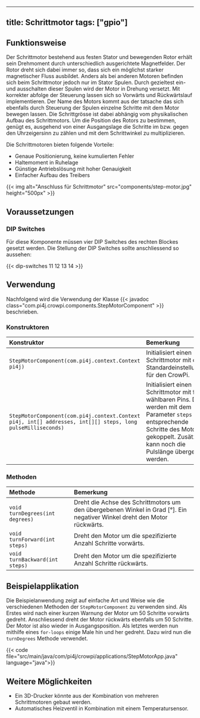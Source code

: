 ---

title: Schrittmotor
tags: ["gpio"]
--------------

## Funktionsweise

Der Schrittmotor bestehend aus festen Stator und bewegenden Rotor erhält sein Drehmoment durch unterschiedlich ausgerichtete Magnetfelder.
Der Rotor dreht sich dabei immer so, dass sich ein möglichst starker magnetischer Fluss ausbildet. Anders als bei anderen Motoren befinden
sich beim Schrittmotor jedoch nur im Stator Spulen. Durch gezieltest ein- und ausschalten dieser Spulen wird der Motor in Drehung versetzt.
Mit korrekter abfolge der Steuerung lassen sich so Vorwärts und Rückwärtslauf implementieren. Der Name des Motors kommt aus der tatsache das
sich ebenfalls durch Steuerung der Spulen einzelne Schritte mit dem Motor bewegen lassen. Die Schrittgrösse ist dabei abhängig vom
physikalischen Aufbau des Schrittmotors. Um die Position des Rotors zu bestimmen, genügt es, ausgehend von einer
Ausgangslage die Schritte im bzw. gegen den Uhrzeigersinn zu zählen und mit dem Schrittwinkel zu multiplizieren.

Die Schrittmotoren bieten folgende Vorteile:
- Genaue Positionierung, keine kumulierten Fehler
- Haltemoment in Ruhelage
- Günstige Antriebslösung mit hoher Genauigkeit
- Einfacher Aufbau des Treibers

{{< img alt="Anschluss für Schrittmotor" src="components/step-motor.jpg" height="500px" >}}

## Voraussetzungen

### DIP Switches

Für diese Komponente müssen vier DIP Switches des rechten Blockes gesetzt werden. Die Stellung der DIP Switches sollte anschliessend so
aussehen:

{{< dip-switches 11 12 13 14 >}}

## Verwendung

Nachfolgend wird die Verwendung der Klasse {{< javadoc class="com.pi4j.crowpi.components.StepMotorComponent" >}} beschrieben.

### Konstruktoren

| Konstruktor                                                                                                 | Bemerkung                                                                                                                                                                                             |
|:------------------------------------------------------------------------------------------------------------|:------------------------------------------------------------------------------------------------------------------------------------------------------------------------------------------------------|
| `StepMotorComponent(com.pi4j.context.Context pi4j)`                                                         | Initialisiert einen Schrittmotor mit den Standardeinstellungen für den CrowPi.                                                                                                                        |
| `StepMotorComponent(com.pi4j.context.Context pi4j, int[] addresses, int[][] steps, long pulseMilliseconds)` | Initialisiert einen Schrittmotor mit frei wählbaren Pins. Diese werden mit dem Parameter `steps` an entsprechende Schritte des Motors gekoppelt. Zusätzlich kann noch die Pulslänge übergeben werden. |

### Methoden

| Methode                         | Bemerkung                                                                                                                |
|:--------------------------------|:-------------------------------------------------------------------------------------------------------------------------|
| `void turnDegrees(int degrees)` | Dreht die Achse des Schrittmotors um den übergebenen Winkel in Grad [°]. Ein negativer Winkel dreht den Motor rückwärts. |
| `void turnForward(int steps)`   | Dreht den Motor um die spezifizierte Anzahl Schritte vorwärts.                                                           |
| `void turnBackward(int steps)`  | Dreht den Motor um die spezifizierte Anzahl Schritte rückwärts.                                                          |


## Beispielapplikation

Die Beispielanwendung zeigt auf einfache Art und Weise wie die verschiedenen Methoden der `StepMotorComponent` zu verwenden sind. Als Erstes
wird nach einer kurzen Warnung der Motor um 50 Schritte vorwärts gedreht. Anschliessend dreht der Motor rückwärts ebenfalls um 50 Schritte.
Der Motor ist also wieder in Ausgangsposition. Als letztes werden nun mithilfe eines `for-loops` einige Male hin und her gedreht. Dazu wird
nun die `turnDegrees` Methode verwendet.

{{< code file="src/main/java/com/pi4j/crowpi/applications/StepMotorApp.java" language="java">}}

## Weitere Möglichkeiten

- Ein 3D-Drucker könnte aus der Kombination von mehreren Schrittmotoren gebaut werden.
- Automatisches Heizventil in Kombination mit einem Temperatursensor.

